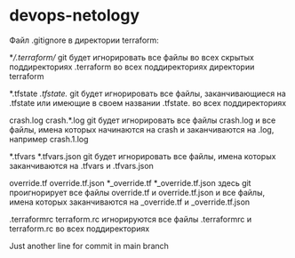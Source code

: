# devops-netology
Файл .gitignore в директории terraform:

**/.terraform/*
git будет игнорировать все файлы во всех скрытых поддиректориях .terraform во всех поддиректориях директории terraform

*.tfstate
*.tfstate.*
git будет игнорировать все файлы, заканчивающиеся на .tfstate или имеющие в своем названии .tfstate. во всех поддиректориях

crash.log
crash.*.log
git будет игнорировать все файлы crash.log и все файлы, имена которых начинаются на crash и заканчиваются на .log, например crash.1.log

*.tfvars
*.tfvars.json
git будет игнорировать все файлы, имена которых заканчиваются на .tfvars и .tfvars.json

override.tf
override.tf.json
*_override.tf
*_override.tf.json
здесь git проигнорирует все файлы override.tf и override.tf.json и все файлы, имена которых заканчиваются на _override.tf и _override.tf.json

.terraformrc
terraform.rc
игнорируются все файлы .terraformrc и terraform.rc во всех поддиректориях

Just another line for commit in main branch